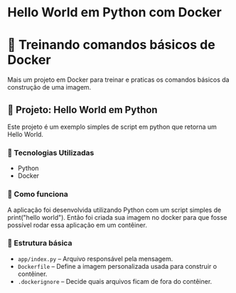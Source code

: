 # Hello World em Python com Docker

# 💪 Treinando comandos básicos de Docker

Mais um projeto em Docker para treinar e praticas os comandos básicos da construção de uma imagem.

## 🧪 Projeto: Hello World em Python

Este projeto é um exemplo simples de script em python que retorna um Hello World.

### 🔧 Tecnologias Utilizadas

- Python 
- Docker

### 🚀 Como funciona

A aplicação foi desenvolvida utilizando Python com um script simples de print("hello world"). Então foi criada sua imagem no docker para que fosse possível rodar essa aplicação em um contêiner.


### 📁 Estrutura básica

- `app/index.py` – Arquivo responsável pela mensagem.
- `Dockerfile` – Define a imagem personalizada usada para construir o contêiner.
- `.dockerignore` – Decide quais arquivos ficam de fora do contêiner.
